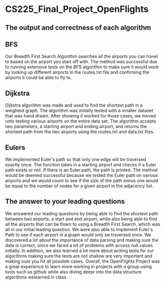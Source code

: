 # CS225_Final_Project_OpenFlights

## The output and correctness of each algorithm

## BFS

Our Breadth First Search Algorithm searches all the airports you can travel to based on the airport you start off with. The method was successful due to running extensive tests on the BFS algorithm to make sure it would work by looking up different airports in the routes.txt file and confirming the airports it could be able to fly to.

## Dijkstra 

Dijkstra algorithm was made and used to find the shortest path in a weighted graph. The algorithm was initially tested with a smaller dataset that was hand drawn. After showing it worked for those cases, we moved onto testing various airports on the entire data set. The algorithm accepts two parameters, a starting airport and ending airport, and returns the shortest path from the two airports using the routes.txt and data.txt files. 

## Eulers

We implemented Euler's path so that only one edge will be traversed exactly once. The function takes in a starting airport and checks if a Euler path exists or not. If there is an Euler path, the path is printed. The method would be deemed successful because we tested the Euler path on various airports and we would count to see if the size of the path minus one would be equal to the number of nodes for a given airport in the adjacency list.

## The answer to your leading questions

We answered our leading questions by being able to find the shortest path between two airports, a start and end airport, while also being able to find all the airports that can be flown to using a Breadth First Search, which was all in our initial leading question. We were also able to implement Euler's Path to see if each airport in a graph would only be traversed once. We discovered a lot about the importance of data parsing and making sure the data is correct, since we faced a lot of problems with access null values initially. In addition, we also learned a lot more about writing tests for our algorithms making sure the tests are not shallow are very important and making sure you hit all possible cases. Overall, the OpenFlights Project was a great experience to learn more working in projects with a group using tools such as github while also diving deepr into the data structure algorithms welearned in class. 

